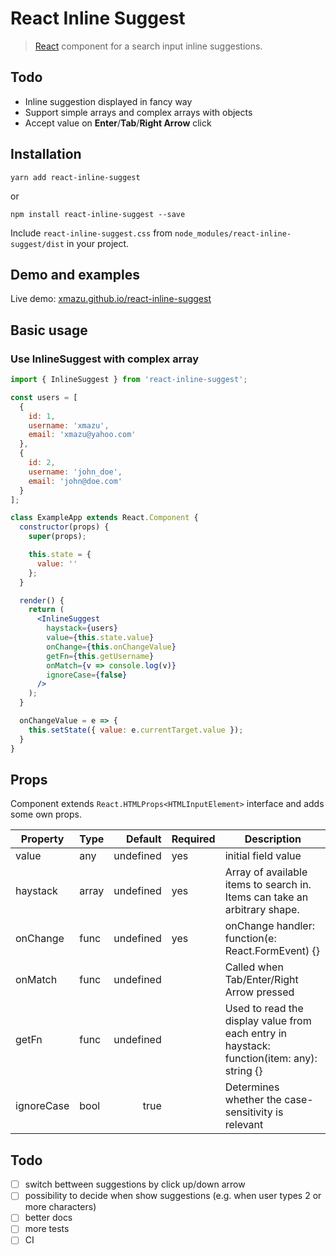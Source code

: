# React Inline Suggest

> [React](http://facebook.github.io/react/index.html) component for a search input inline suggestions.

## Todo

- Inline suggestion displayed in fancy way
- Support simple arrays and complex arrays with objects
- Accept value on **Enter**/**Tab**/**Right Arrow** click

## Installation

```shell
yarn add react-inline-suggest
```

or

```shell
npm install react-inline-suggest --save
```

Include `react-inline-suggest.css` from `node_modules/react-inline-suggest/dist` in your project.

## Demo and examples
Live demo: [xmazu.github.io/react-inline-suggest](https://xmazu.github.io/react-inline-suggest/)

## Basic usage

### Use InlineSuggest with complex array
```jsx
import { InlineSuggest } from 'react-inline-suggest';

const users = [
  {
    id: 1,
    username: 'xmazu',
    email: 'xmazu@yahoo.com'
  },
  {
    id: 2,
    username: 'john_doe',
    email: 'john@doe.com'
  }
];

class ExampleApp extends React.Component {
  constructor(props) {
    super(props);

    this.state = {
      value: ''
    };
  }

  render() {
    return (
      <InlineSuggest 
        haystack={users}
        value={this.state.value}
        onChange={this.onChangeValue}
        getFn={this.getUsername}
        onMatch={v => console.log(v)}
        ignoreCase={false}
      />        
    );
  }

  onChangeValue = e => {
    this.setState({ value: e.currentTarget.value });
  }
}

```

## Props

Component extends `React.HTMLProps<HTMLInputElement>` interface and adds some own props.

| Property   | Type  |   Default | Required | Description                                                                                |
|------------|-------|----------:|----------|--------------------------------------------------------------------------------------------|
| value      | any   | undefined | yes      | initial field value                                                                        |
| haystack   | array | undefined | yes      | Array of available items to search in. Items can take an arbitrary shape.                  |
| onChange   | func  | undefined | yes      | onChange handler: function(e: React.FormEvent) {}                                          |
| onMatch    | func  | undefined |          | Called when Tab/Enter/Right Arrow pressed                                                  |
| getFn      | func  | undefined |          | Used to read the display value from each entry in haystack: function(item: any): string {} |
| ignoreCase | bool  | true      |          | Determines whether the case-sensitivity is relevant                                        |


## Todo

- [ ] switch bettween suggestions by click up/down arrow
- [ ] possibility to decide when show suggestions (e.g. when user types 2 or more characters)
- [ ] better docs
- [ ] more tests
- [ ] CI